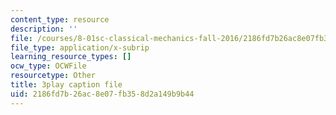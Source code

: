 ```yaml
---
content_type: resource
description: ''
file: /courses/8-01sc-classical-mechanics-fall-2016/2186fd7b26ac8e07fb358d2a149b9b44_bEpq3yjismU.srt
file_type: application/x-subrip
learning_resource_types: []
ocw_type: OCWFile
resourcetype: Other
title: 3play caption file
uid: 2186fd7b-26ac-8e07-fb35-8d2a149b9b44
---
```


